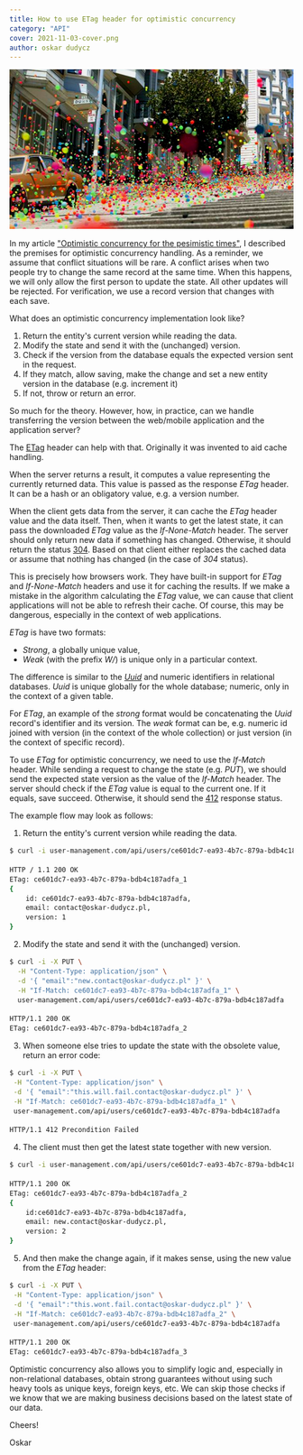 ```yaml
---
title: How to use ETag header for optimistic concurrency
category: "API"
cover: 2021-11-03-cover.png
author: oskar dudycz
---
```


![cover](2021-11-03-cover.png)

In my article ["Optimistic concurrency for the pesimistic times"](/en/optimistic_concurrency_for_pessimistic_times/), I described the premises for optimistic concurrency handling. As a reminder, we assume that conflict situations will be rare. A conflict arises when two people try to change the same record at the same time. When this happens, we will only allow the first person to update the state. All other updates will be rejected. For verification, we use a record version that changes with each save.

What does an optimistic concurrency implementation look like?
1. Return the entity's current version while reading the data.
2. Modify the state and send it with the (unchanged) version.
3. Check if the version from the database equals the expected version sent in the request.
4. If they match, allow saving, make the change and set a new entity version in the database (e.g. increment it)
5. If not, throw or return an error.

So much for the theory. However, how, in practice, can we handle transferring the version between the web/mobile application and the application server?

The [ETag](https://developer.mozilla.org/en-US/docs/Web/HTTP/Headers/ETag) header can help with that. Originally it was invented to aid cache handling.

When the server returns a result, it computes a value representing the currently returned data. This value is passed as the response _ETag_ header. It can be a hash or an obligatory value, e.g. a version number.

When the client gets data from the server, it can cache the _ETag_ header value and the data itself. Then, when it wants to get the latest state, it can pass the downloaded _ETag_ value as the _If-None-Match_ header. The server should only return new data if something has changed. Otherwise, it should return the status [304](https://http.cat/304). Based on that client either replaces the cached data or assume that nothing has changed (in the case of _304_ status).

This is precisely how browsers work. They have built-in support for _ETag_ and _If-None-Match_ headers and use it for caching the results. If we make a mistake in the algorithm calculating the _ETag_ value, we can cause that client applications will not be able to refresh their cache. Of course, this may be dangerous, especially in the context of web applications.

_ETag_ is have two formats:
- _Strong_, a globally unique value, 
- _Weak_ (with the prefix _W/_) is unique only in a particular context. 

The difference is similar to the [_Uuid_](https://en.wikipedia.org/wiki/Universally_unique_identifier) and numeric identifiers in relational databases. _Uuid_ is unique globally for the whole database; numeric, only in the context of a given table. 

For _ETag_, an example of the _strong_ format would be concatenating the _Uuid_ record's identifier and its version. The _weak_ format can be, e.g. numeric id joined with version (in the context of the whole collection) or just version (in the context of specific record).

To use _ETag_ for optimistic concurrency, we need to use the _If-Match_ header. While sending a request to change the state (e.g. _PUT_), we should send the expected state version as the value of the _If-Match_ header. The server should check if the _ETag_ value is equal to the current one. If it equals, save succeed. Otherwise, it should send the [412](https://http.cat/412) response status.

The example flow may look as follows:

1. Return the entity's current version while reading the data.

```bash
$ curl -i user-management.com/api/users/ce601dc7-ea93-4b7c-879a-bdb4c187adfa

HTTP / 1.1 200 OK
ETag: ce601dc7-ea93-4b7c-879a-bdb4c187adfa_1
{
    id: ce601dc7-ea93-4b7c-879a-bdb4c187adfa,
    email: contact@oskar-dudycz.pl,
    version: 1
}
```

2. Modify the state and send it with the (unchanged) version.

```bash
$ curl -i -X PUT \
  -H "Content-Type: application/json" \
  -d '{ "email":"new.contact@oskar-dudycz.pl" }' \
  -H "If-Match: ce601dc7-ea93-4b7c-879a-bdb4c187adfa_1" \
  user-management.com/api/users/ce601dc7-ea93-4b7c-879a-bdb4c187adfa

HTTP/1.1 200 OK
ETag: ce601dc7-ea93-4b7c-879a-bdb4c187adfa_2
```

3. When someone else tries to update the state with the obsolete value, return an error code:

```bash
$ curl -i -X PUT \
 -H "Content-Type: application/json" \
 -d '{ "email":"this.will.fail.contact@oskar-dudycz.pl" }' \
 -H "If-Match: ce601dc7-ea93-4b7c-879a-bdb4c187adfa_1" \
 user-management.com/api/users/ce601dc7-ea93-4b7c-879a-bdb4c187adfa

HTTP/1.1 412 Precondition Failed
```

4. The client must then get the latest state together with new version.

```bash
$ curl -i user-management.com/api/users/ce601dc7-ea93-4b7c-879a-bdb4c187adfa

HTTP/1.1 200 OK
ETag: ce601dc7-ea93-4b7c-879a-bdb4c187adfa_2
{
    id:ce601dc7-ea93-4b7c-879a-bdb4c187adfa,
    email: new.contact@oskar-dudycz.pl,
    version: 2
}
```

5. And then make the change again, if it makes sense, using the new value from the _ETag_ header:

```bash
$ curl -i -X PUT \
 -H "Content-Type: application/json" \
 -d '{ "email":"this.wont.fail.contact@oskar-dudycz.pl" }' \
 -H "If-Match: ce601dc7-ea93-4b7c-879a-bdb4c187adfa_2" \
 user-management.com/api/users/ce601dc7-ea93-4b7c-879a-bdb4c187adfa

HTTP/1.1 200 OK
ETag: ce601dc7-ea93-4b7c-879a-bdb4c187adfa_3
```

Optimistic concurrency also allows you to simplify logic and, especially in non-relational databases, obtain strong guarantees without using such heavy tools as unique keys, foreign keys, etc. We can skip those checks if we know that we are making business decisions based on the latest state of our data.

Cheers!

Oskar